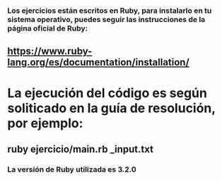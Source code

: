 ### Los ejercicios están escritos en Ruby, para instalarlo en tu sistema operativo, puedes seguir las instrucciones de la página oficial de Ruby:
## https://www.ruby-lang.org/es/documentation/installation/
# La ejecución del código es según soliticado en la guía de resolución, por ejemplo:
## ruby ejercicio/main.rb _input.txt

### La versión de Ruby utilizada es 3.2.0

